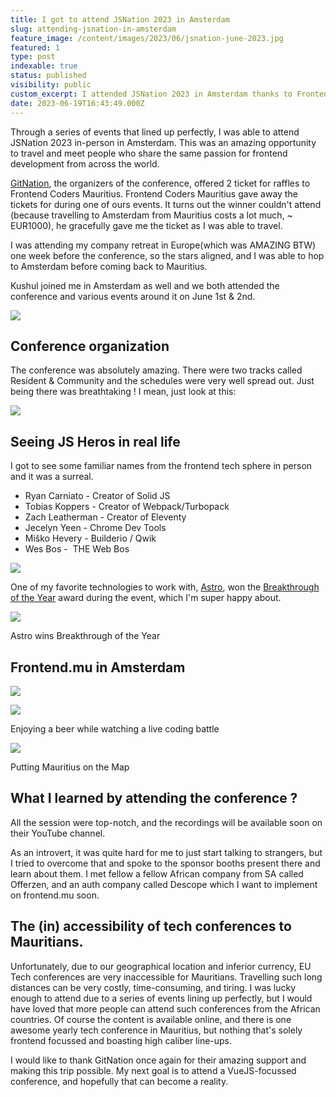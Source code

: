 ```yaml
---
title: I got to attend JSNation 2023 in Amsterdam
slug: attending-jsnation-in-amsterdam
feature_image: /content/images/2023/06/jsnation-june-2023.jpg
featured: 1
type: post
indexable: true
status: published
visibility: public
custom_excerpt: I attended JSNation 2023 in Amsterdam thanks to Frontend Coders Mauritius
date: 2023-06-19T16:43:49.000Z
---
```


Through a series of events that lined up perfectly, I was able to attend JSNation 2023 in-person in Amsterdam. This was an amazing opportunity to travel and meet people who share the same passion for frontend development from across the world.

[GitNation](https://gitnation.org/), the organizers of the conference, offered 2 ticket for raffles to Frontend Coders Mauritius. Frontend Coders Mauritius gave away the tickets for during one of ours events. It turns out the winner couldn't attend (because travelling to Amsterdam from Mauritius costs a lot much, ~ EUR1000), he gracefully gave me the ticket as I was able to travel.

I was attending my company retreat in Europe(which was AMAZING BTW) one week before the conference, so the stars aligned, and I was able to hop to Amsterdam before coming back to Mauritius.

Kushul joined me in Amsterdam as well and we both attended the conference and various events around it on June 1st & 2nd.

![](/content/images/2023/06/image-15.png)

## Conference organization

The conference was absolutely amazing. There were two tracks called Resident & Community and the schedules were very well spread out. Just being there was breathtaking ! I mean, just look at this:

![](/content/images/2023/06/image-16.png)

## Seeing JS Heros in real life

I got to see some familiar names from the frontend tech sphere in person and it was a surreal.

*   Ryan Carniato - Creator of Solid JS
*   Tobias Koppers - Creator of Webpack/Turbopack
*   Zach Leatherman - Creator of Eleventy
*   Jecelyn Yeen - Chrome Dev Tools
*   Miško Hevery - Builderio / Qwik
*   Wes Bos -  THE Web Bos  
    

![](/content/images/2023/06/image-17.png)

One of my favorite technologies to work with, [Astro](https://astro.build/), won the [Breakthrough of the Year](https://twitter.com/__Sun__/status/1664280410828963840) award during the event, which I'm super happy about.

![](/content/images/2023/06/image-18.png)

Astro wins Breakthrough of the Year

## Frontend.mu in Amsterdam

![](/content/images/2023/06/image-14.png)

![](/content/images/2023/06/image-19.png)

Enjoying a beer while watching a live coding battle

![](/content/images/2023/06/image-20.png)

Putting Mauritius on the Map

## What I learned by attending the conference ?

All the session were top-notch, and the recordings will be available soon on their YouTube channel.

As an introvert, it was quite hard for me to just start talking to strangers, but I tried to overcome that and spoke to the sponsor booths present there and learn about them. I met fellow a fellow African company from SA called Offerzen, and an auth company called Descope which I want to implement on frontend.mu soon.

## The (in) accessibility of tech conferences to Mauritians.

Unfortunately, due to our geographical location and inferior currency, EU Tech conferences are very inaccessible for Mauritians. Travelling such long distances can be very costly, time-consuming, and tiring. I was lucky enough to attend due to a series of events lining up perfectly, but I would have loved that more people can attend such conferences from the African countries. Of course the content is available online, and there is one awesome yearly tech conference in Mauritius, but nothing that's solely frontend focussed and boasting high caliber line-ups.

I would like to thank GitNation once again for their amazing support and making this trip possible. My next goal is to attend a VueJS-focussed conference, and hopefully that can become a reality.